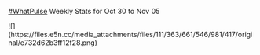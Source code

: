 <p><a href="https://e5n.cc/tags/WhatPulse" class="mention hashtag" rel="tag">#<span>WhatPulse</span></a> Weekly Stats for Oct 30 to Nov 05</p>
![](https://files.e5n.cc/media_attachments/files/111/363/661/546/981/417/original/e732d62b3ff12f28.png)